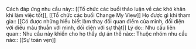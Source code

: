 


Cách đáp ứng nhu cầu này:: [[Tổ chức các buổi thảo luận về các khó khăn khi làm việc tốt]], [[Tổ chức các buổi Change My View]]
Họ được gì khi tham gia:: [[Có được những hiểu biết làm thay đổi quan điểm của mình, đối diện với điều mâu thuẫn với mình, đối diện với sự thật]]
Lý do:: 
Nhu cầu liên quan:: 
Nhu cầu này khiến cho họ thấy dự án thế nào:: 
Thuộc nhóm nhu cầu nào:: [[Sự toàn vẹn]]
